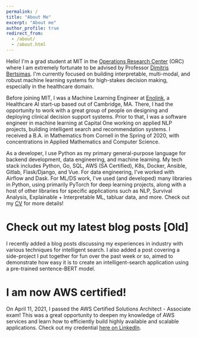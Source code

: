 ```yaml
---
permalink: /
title: "About Me"
excerpt: "About me"
author_profile: true
redirect_from: 
  - /about/
  - /about.html
---
```


Hello! I'm a grad student at MIT in the <a href="https://orc.mit.edu/" target="_blank">Operations Research Center</a> (ORC) where I am extremely fortunate to be advised by Professor <a href="https://www.dbertsim.mit.edu/" target="_blank">Dimitris Bertsimas</a>. I'm currently focused on building interpretable, multi-modal, and robust machine learning systems for high-stakes decision making, especially in the healthcare domain. 


Before joining MIT, I was a Machine Learning Engineer at <a href="https://www.enolink.com/#top-hero" target="_blank">Enolink</a>, a Healthcare AI start-up based out of Cambridge, MA. There, I had the opportunity to work with a great group of people on designing and deploying clinical decision support systems. Prior to that, I was a software engineer in machine learning at Capital One working on applied NLP projects, building intelligent search and recommendation systems. I received a B.A. in Mathematics from Cornell in the Spring of 2020, with concentrations in Applied Mathematics and Computer Science.

 
As a developer, I use Python as my primary general-purpose language for backend development, data engineering, and machine learning. My tech stack includes Python, Go, SQL, AWS (SA Certified), K8s, Docker, Ansible, Gitlab, Flask/Django, and Vue. For data engineering, I've worked with Airflow and Dask. For ML/DS work, I've used (and developed) many libraries in Python, using primarily PyTorch for deep learning projects, along with a host of other libraries for specific applications such as NLP, Survival Analysis, Explainable + Interpretable ML, tabluar data, and more. Check out my [CV](https://peroni70.github.io/cv/) for more details!

Check out my latest blog posts [Old]
======
I recently added a blog posts discussing my experiences in industry with various techniques for intelligent search. I also added a post covering a side-project I put together for fun over the past week or so, aimed to demonstrate how easy it is to create an intelligent-search application using a pre-trained sentence-BERT model. 


I am now AWS certified!
======

On April 11, 2021, I passed the AWS Certified Solutions Architect - Associate exam! This was a great opportunity to deepen my knowledge of AWS services and learn how to efficiently build highly available and scalable applications. Check out my credential [here on LinkedIn](https://www.linkedin.com/in/matthew-peroni-5a5b19156/). 